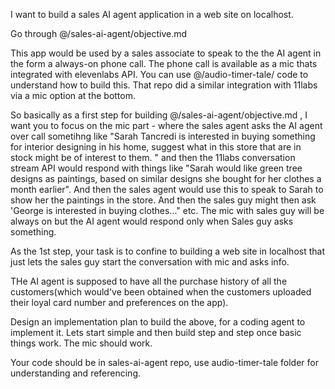 I want to build a sales AI agent application in a web site on localhost. 

Go through @/sales-ai-agent/objective.md 

This app would be used by a sales associate to speak to the the AI agent in the form a always-on phone call. The phone call is available as a mic thats integrated with elevenlabs API. You can use @/audio-timer-tale/ code to understand how to build this. That repo did a similar integration with 11labs via a mic option at the bottom.


So basically as a first step for building @/sales-ai-agent/objective.md , I want you to focus on the mic part - where the sales agent asks the AI agent over call sometihng like "Sarah Tancredi is interested in buying something for interior designing in his home, suggest what in this store that are in stock might be of interest to them. " and then the 11labs conversation stream API would respond with things like "Sarah would like green tree designs as paintings, based on similar designs she bought for her clothes a month earlier". And then the sales agent would use this to speak to Sarah to show her the paintings in the store. And then the sales guy might then ask 'George is interested in buying clothes..." etc. The mic with sales guy will be always on but the AI agent would respond only when Sales guy asks something. 


As the 1st step, your task is to confine to building a web site in localhost that just lets the sales guy start the conversation with mic and asks info.


THe AI agent is supposed to have all the purchase history of all the customers(which would've been obtained when the customers uploaded their loyal card number and preferences on the app).

Design an implementation plan to build the above, for a coding agent to implement it. Lets start simple and then build step and step once basic things work. The mic should work.

Your code should be in sales-ai-agent repo, use audio-timer-tale folder for understanding and referencing.
